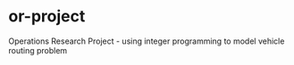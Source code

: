 # or-project
Operations Research Project - using integer programming to model vehicle routing problem